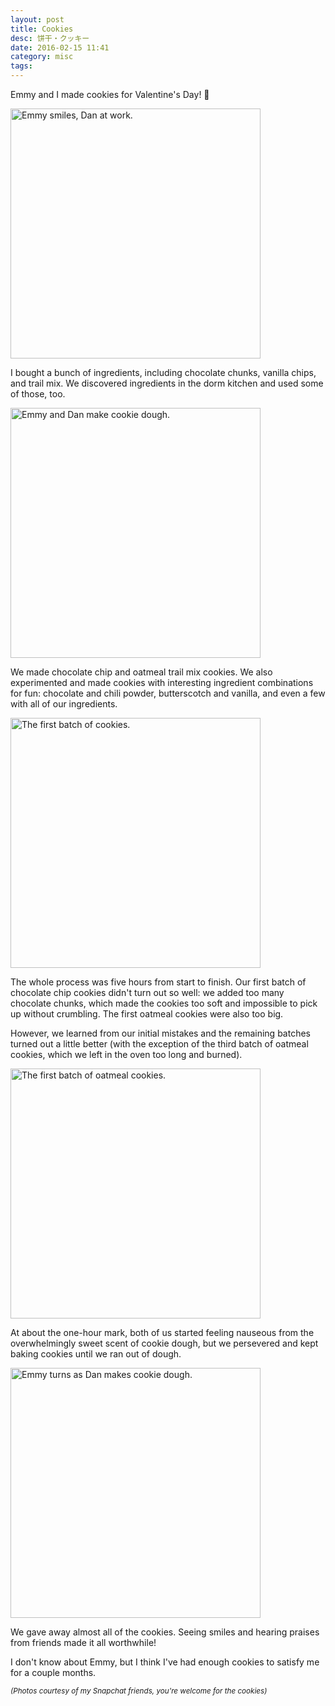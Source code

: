 ```yaml
---
layout: post
title: Cookies
desc: 饼干・クッキー
date: 2016-02-15 11:41
category: misc
tags:
---
```


Emmy and I made cookies for Valentine's Day! 🍪

<p class="center">
	<img class="no-enlarge" style="width: 400px;" src="{{ site.file }}/cookie3.png" alt="Emmy smiles, Dan at work.">
</p>

I bought a bunch of ingredients, including chocolate chunks, vanilla chips, and trail mix. We discovered ingredients in the dorm kitchen and used some of those, too.

<p class="center">
	<img class="no-enlarge" style="width: 400px;" src="{{ site.file }}/cookie1.png" alt="Emmy and Dan make cookie dough.">
</p>

We made chocolate chip and oatmeal trail mix cookies. We also experimented and made cookies with interesting ingredient combinations for fun: chocolate and chili powder, butterscotch and vanilla, and even a few with all of our ingredients.

<p class="center">
	<img class="no-enlarge" style="width: 400px;" src="{{ site.file }}/cookie4.png" alt="The first batch of cookies.">
</p>

The whole process was five hours from start to finish. Our first batch of chocolate chip cookies didn't turn out so well: we added too many chocolate chunks, which made the cookies too soft and impossible to pick up without crumbling. The first oatmeal cookies were also too big.

However, we learned from our initial mistakes and the remaining batches turned out a little better (with the exception of the third batch of oatmeal cookies, which we left in the oven too long and burned).

<p class="center">
	<img class="no-enlarge" style="width: 400px;" src="{{ site.file }}/cookie5.png" alt="The first batch of oatmeal cookies.">
</p>

At about the one-hour mark, both of us started feeling nauseous from the overwhelmingly sweet scent of cookie dough, but we persevered and kept baking cookies until we ran out of dough.

<p class="center">
	<img class="no-enlarge" style="width: 400px;" src="{{ site.file }}/cookie2.png" alt="Emmy turns as Dan makes cookie dough.">
</p>

We gave away almost all of the cookies. Seeing smiles and hearing praises from friends made it all worthwhile!

I don't know about Emmy, but I think I've had enough cookies to satisfy me for a couple months.

<small>_(Photos courtesy of my Snapchat friends, you're welcome for the cookies)_</small>
